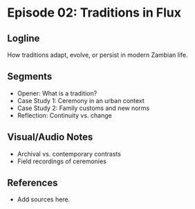 # Episode 02: Traditions in Flux

## Logline

How traditions adapt, evolve, or persist in modern Zambian life.

## Segments

- Opener: What is a tradition?
- Case Study 1: Ceremony in an urban context
- Case Study 2: Family customs and new norms
- Reflection: Continuity vs. change

## Visual/Audio Notes

- Archival vs. contemporary contrasts
- Field recordings of ceremonies

## References

- Add sources here.
